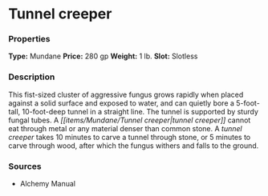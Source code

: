 ﻿---
Title: "Tunnel creeper"
Type: "Mundane"
Price: "280 gp"
Weight: "1 lb."
Slot: "Slotless"
Description: |
  "This fist-sized cluster of aggressive fungus grows rapidly when placed against a solid surface and exposed to water, and can quietly bore a 5-foot-tall, 10-foot-deep tunnel in a straight line. The tunnel is supported by sturdy fungal tubes. A tunnel creeper cannot eat through metal or any material denser than common stone. A tunnel creeper takes 10 minutes to carve a tunnel through stone, or 5 minutes to carve through wood, after which the fungus withers and falls to the ground."
Sources: "['Alchemy Manual']"
---

# Tunnel creeper

### Properties

**Type:** Mundane **Price:** 280 gp **Weight:** 1 lb. **Slot:** Slotless

### Description

This fist-sized cluster of aggressive fungus grows rapidly when placed against a solid surface and exposed to water, and can quietly bore a 5-foot-tall, 10-foot-deep tunnel in a straight line. The tunnel is supported by sturdy fungal tubes. A _[[items/Mundane/Tunnel creeper|tunnel creeper]]_ cannot eat through metal or any material denser than common stone. A _tunnel creeper_ takes 10 minutes to carve a tunnel through stone, or 5 minutes to carve through wood, after which the fungus withers and falls to the ground.

### Sources

* Alchemy Manual